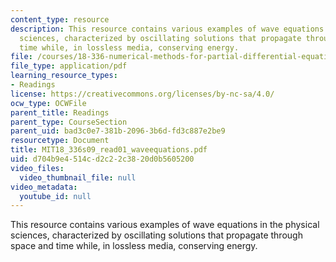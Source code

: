 ```yaml
---
content_type: resource
description: This resource contains various examples of wave equations in the physical
  sciences, characterized by oscillating solutions that propagate through space and
  time while, in lossless media, conserving energy.
file: /courses/18-336-numerical-methods-for-partial-differential-equations-spring-2009/d704b9e4514cd2c22c3820d0b5605200_MIT18_336s09_read01_waveequations.pdf
file_type: application/pdf
learning_resource_types:
- Readings
license: https://creativecommons.org/licenses/by-nc-sa/4.0/
ocw_type: OCWFile
parent_title: Readings
parent_type: CourseSection
parent_uid: bad3c0e7-381b-2096-3b6d-fd3c887e2be9
resourcetype: Document
title: MIT18_336s09_read01_waveequations.pdf
uid: d704b9e4-514c-d2c2-2c38-20d0b5605200
video_files:
  video_thumbnail_file: null
video_metadata:
  youtube_id: null
---
```

This resource contains various examples of wave equations in the physical sciences, characterized by oscillating solutions that propagate through space and time while, in lossless media, conserving energy.